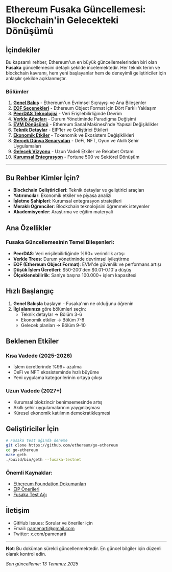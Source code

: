 # Ethereum Fusaka Güncellemesi: Blockchain'in Gelecekteki Dönüşümü

## İçindekiler

Bu kapsamlı rehber, Ethereum'un en büyük güncellemelerinden biri olan **Fusaka** güncellemesini detaylı şekilde incelemektedir. Her teknik terim ve blockchain kavramı, hem yeni başlayanlar hem de deneyimli geliştiriciler için anlaşılır şekilde açıklanmıştır.

### Bölümler

1. **[Genel Bakış](01-genel-bakis.md)** - Ethereum'un Evrimsel Sıçrayışı ve Ana Bileşenler
2. **[EOF Seçenekleri](02-eof-secenekleri.md)** - Ethereum Object Format için Dört Farklı Yaklaşım
3. **[PeerDAS Teknolojisi](03-peerdas.md)** - Veri Erişilebilirliğinde Devrim
4. **[Verkle Ağaçları](04-verkle-agaclari.md)** - Durum Yönetiminde Paradigma Değişimi
5. **[EVM Dönüşümü](05-evm-donusum.md)** - Ethereum Sanal Makinesi'nde Yapısal Değişiklikler
6. **[Teknik Detaylar](06-teknik-detaylar.md)** - EIP'ler ve Geliştirici Etkileri
7. **[Ekonomik Etkiler](07-ekonomik-etkiler.md)** - Tokenomik ve Ekosistem Değişiklikleri
8. **[Gerçek Dünya Senaryoları](08-gercek-dunya-senaryolari.md)** - DeFi, NFT, Oyun ve Akıllı Şehir Uygulamaları
9. **[Gelecek Vizyonu](09-gelecek-vizyon.md)** - Uzun Vadeli Etkiler ve Rekabet Ortamı
10. **[Kurumsal Entegrasyon](10-kurumsal-entegrasyon.md)** - Fortune 500 ve Sektörel Dönüşüm

---

## Bu Rehber Kimler İçin?

- **Blockchain Geliştiricileri**: Teknik detaylar ve geliştirici araçları
- **Yatırımcılar**: Ekonomik etkiler ve piyasa analizi
- **İşletme Sahipleri**: Kurumsal entegrasyon stratejileri
- **Meraklı Öğrenciler**: Blockchain teknolojisini öğrenmek isteyenler
- **Akademisyenler**: Araştırma ve eğitim materyali

## Ana Özellikler

### Fusaka Güncellemesinin Temel Bileşenleri:

- **PeerDAS**: Veri erişilebilirliğinde %90+ verimlilik artışı
- **Verkle Trees**: Durum yönetiminde devrimsel iyileştirme
- **EOF (Ethereum Object Format)**: EVM'de güvenlik ve performans artışı
- **Düşük İşlem Ücretleri**: $50-200'den $0.01-0.10'a düşüş
- **Ölçeklenebilirlik**: Saniye başına 100.000+ işlem kapasitesi

## Hızlı Başlangıç

1. **Genel Bakışla** başlayın - Fusaka'nın ne olduğunu öğrenin
2. **İlgi alanınıza** göre bölümleri seçin:
   - Teknik detaylar → Bölüm 3-6
   - Ekonomik etkiler → Bölüm 7-8
   - Gelecek planları → Bölüm 9-10

## Beklenen Etkiler

### Kısa Vadede (2025-2026)

- İşlem ücretlerinde %99+ azalma
- DeFi ve NFT ekosisteminde hızlı büyüme
- Yeni uygulama kategorilerinin ortaya çıkışı

### Uzun Vadede (2027+)

- Kurumsal blokzincir benimsemesinde artış
- Akıllı şehir uygulamalarının yaygınlaşması
- Küresel ekonomik katılımın demokratikleşmesi

## Geliştiriciler İçin

```bash
# Fusaka test ağında deneme
git clone https://github.com/ethereum/go-ethereum
cd go-ethereum
make geth
./build/bin/geth --fusaka-testnet
```

### Önemli Kaynaklar:

- [Ethereum Foundation Dokumanları](https://ethereum.org/developers)
- [EIP Önerileri](https://eips.ethereum.org)
- [Fusaka Test Ağı](https://fusaka-testnet.ethereum.org)


## İletişim

- GitHub Issues: Sorular ve öneriler için
- Email: pamenarti@gmail.com
- Twitter: x.com/pamenarti

---

**Not**: Bu doküman sürekli güncellenmektedir. En güncel bilgiler için düzenli olarak kontrol edin.


*Son güncelleme: 13 Temmuz 2025*
